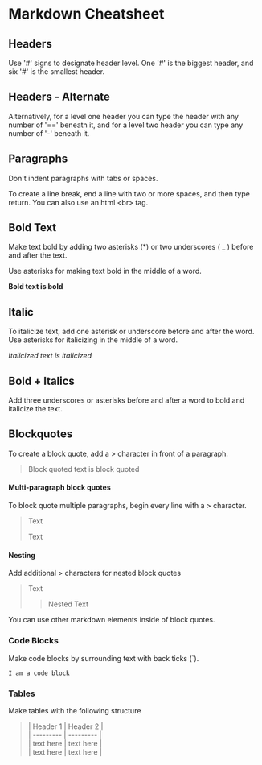 # Markdown Cheatsheet

## Headers

Use '#' signs to designate header level. One '#' is the biggest header, and six '#' is the smallest header.

## Headers - Alternate

Alternatively, for a level one header you can type the header with any number of '==' beneath it, and for a level two header you can type any number of '-' beneath it.

## Paragraphs

Don't indent paragraphs with tabs or spaces.

To create a line break, end a line with two or more spaces, and then type return. You can also use an html \<br> tag.

## Bold Text

Make text bold by adding two asterisks (*) or two underscores ( _ ) before and after the text.  

Use asterisks for making text bold in the middle of a word.

**Bold text is bold**

## Italic

To italicize text, add one asterisk or underscore before and after the word. Use asterisks for italicizing in the middle of a word.

*Italicized text is italicized*

## Bold + Italics

Add three underscores or asterisks before and after a word to bold and italicize the text.

## Blockquotes

To create a block quote, add a > character in front of a paragraph.

> Block quoted text is block quoted

#### Multi-paragraph block quotes

To block quote multiple paragraphs, begin every line with a > character.

> Text
>
> Text

#### Nesting

Add additional > characters for nested block quotes

> Text
>> Nested Text

You can use other markdown elements inside of block quotes.

### Code Blocks

Make code blocks by surrounding text with back ticks (`).

`I am a code block`

### Tables

Make tables with the following structure

><p>| Header 1 | Header 2 | <br>
>| --------- | --------- | <br>
>| text here | text here | <br>
>| text here | text here | </p>